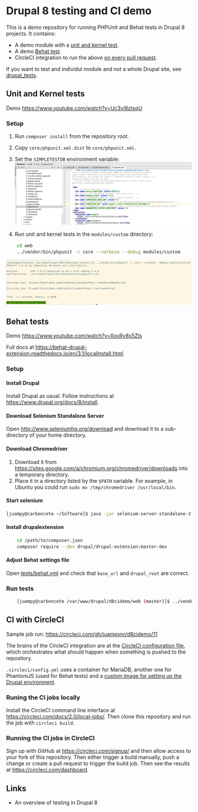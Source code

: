 # Drupal 8 testing and CI demo

This is a demo repository for running PHPUnit and Behat tests in Drupal 8 projects. It contains:

- A demo module with a [unit and kernel test](web/modules/custom/demo_module/tests/src).
- A demo [Behat test](tests).
- CircleCI integration to run the above [on every pull request](https://circleci.com/gh/juampynr/d8cidemo).


If you want to test and individul module and not a whole Drupal site, see
[drupal_tests](https://github.com/deviantintegral/drupal_tests).

## Unit and Kernel tests

Demo https://www.youtube.com/watch?v=Uc3vI8ztsqU

### Setup
1. Run `composer install` from the repository root.
2. Copy `core/phpunit.xml.dist` to `core/phpunit.xml`.
3. Set the `SIMPLETESTDB` environment variable:
![](docs/images/phpunit.png)

4. Run unit and kernel tests in the `modules/custom` directory:
```bash
    cd web
    ../vendor/bin/phpunit -c core --verbose --debug modules/custom
```
![](docs/images/phpunit-run.png)

## Behat tests

Demo https://www.youtube.com/watch?v=XoxRv8x5ZIs

Full docs at https://behat-drupal-extension.readthedocs.io/en/3.1/localinstall.html

### Setup

#### Install Drupal

Install Drupal as usual. Follow instructions at https://www.drupal.org/docs/8/install.

#### Download Selenium Standalone Server

Open http://www.seleniumhq.org/download and download it to a sub-directory of your home directory.

#### Download Chromedriver

1. Download it from https://sites.google.com/a/chromium.org/chromedriver/downloads into a temporary directory.
2. Place it in a directory listed by the `$PATH` variable. For example, in Ubuntu you could
run `sudo mv /tmp/chromedriver /usr/local/bin`.

#### Start selenium
```bash
[juampy@carboncete ~/Software]$ java -jar selenium-server-standalone-3.6.0.jar
```

#### Install drupalextension
```bash
    cd /path/to/composer.json
    composer require --dev drupal/drupal-extension:master-dev
```

#### Adjust Behat settings file
Open [tests/behat.yml](tests/behat.yml) and check that `base_url` and `drupal_root` are correct.

### Run tests
```bash
    [juampy@carboncete /var/www/drupal/d8cidemo/web (master)]$ ../vendor/bin/behat --verbose -c ../tests/behat.yml
```
 
## CI with CircleCI

Sample job run: https://circleci.com/gh/juampynr/d8cidemo/11

The brains of the CircleCI integration are at the [CircleCI configuration file](.circleci/config.yml), which
orchestrates what should happen when something is pushed to the repository.

`.circleci/config.yml` uses a container for MariaDB, another one for PhantomJS (used for
Behat tests) and a [custom image for setting up the Drupal environment](.circleci/images/primary/Dockerfile).

### Runing the CI jobs locally

Install the CircleCI command line interface at https://circleci.com/docs/2.0/local-jobs/. Then
clone this repository and run the job with `circleci build`.

### Running the CI jobs in CircleCI

Sign up with GitHub at https://circleci.com/signup/ and then allow access to your fork of
this repository. Then either trigger a build manually, push a change or
create a pull request to trigger the build job. Then see the results at
https://circleci.com/dashboard.

## Links
- An overview of testing in Drupal 8
